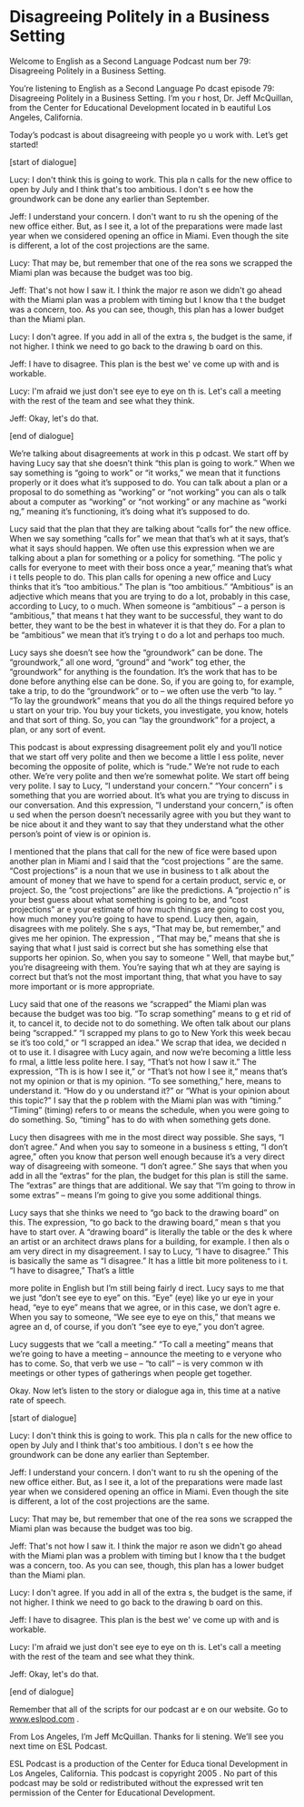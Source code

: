 # Disagreeing Politely in a Business Setting

Welcome to English as a Second Language Podcast num ber 79: Disagreeing Politely in a Business Setting.

You’re listening to English as a Second Language Po dcast episode 79: Disagreeing Politely in a Business Setting. I’m you r host, Dr. Jeff McQuillan, from the Center for Educational Development located in b eautiful Los Angeles, California.

Today’s podcast is about disagreeing with people yo u work with. Let’s get started!

[start of dialogue]

Lucy: I don't think this is going to work. This pla n calls for the new office to open by July and I think that's too ambitious. I don't s ee how the groundwork can be done any earlier than September.

Jeff: I understand your concern. I don't want to ru sh the opening of the new office either. But, as I see it, a lot of the preparations  were made last year when we considered opening an office in Miami. Even though the site is different, a lot of the cost projections are the same.

Lucy: That may be, but remember that one of the rea sons we scrapped the Miami plan was because the budget was too big.

Jeff: That's not how I saw it. I think the major re ason we didn't go ahead with the Miami plan was a problem with timing but I know tha t the budget was a concern, too. As you can see, though, this plan has a lower budget than the Miami plan.

Lucy: I don't agree. If you add in all of the extra s, the budget is the same, if not higher. I think we need to go back to the drawing b oard on this.

Jeff: I have to disagree. This plan is the best we' ve come up with and is workable.

Lucy: I'm afraid we just don't see eye to eye on th is. Let's call a meeting with the rest of the team and see what they think.

Jeff: Okay, let's do that.

[end of dialogue]

We’re talking about disagreements at work in this p odcast. We start off by having Lucy say that she doesn’t think “this plan is going  to work.” When we say something is “going to work” or “it works,” we mean  that it functions properly or it does what it’s supposed to do. You can talk about a  plan or a proposal to do something as “working” or “not working” you can als o talk about a computer as “working” or “not working” or any machine as “worki ng,” meaning it’s functioning, it’s doing what it’s supposed to do.

Lucy said that the plan that they are talking about  “calls for” the new office. When we say something “calls for” we mean that that’s wh at it says, that’s what it says should happen. We often use this expression when we  are talking about a plan for something or a policy for something. “The polic y calls for everyone to meet with their boss once a year,” meaning that’s what i t tells people to do. This plan calls for opening a new office and Lucy thinks that  it’s “too ambitious.” The plan is “too ambitious.” “Ambitious” is an adjective which means that you are trying to do a lot, probably in this case, according to Lucy, to o much. When someone is “ambitious” – a person is “ambitious,” that means t hat they want to be successful, they want to do better, they want to be the best in  whatever it is that they do. For a plan to be “ambitious” we mean that it’s trying t o do a lot and perhaps too much.

Lucy says she doesn’t see how the “groundwork” can be done. The “groundwork,” all one word, “ground” and “work” tog ether, the “groundwork” for anything is the foundation. It’s the work that has to be done before anything else can be done. So, if you are going to, for example, take a trip, to do the “groundwork” or to – we often use the verb “to lay. ” “To lay the groundwork” means that you do all the things required before yo u start on your trip. You buy your tickets, you investigate, you know, hotels and  that sort of thing. So, you can “lay the groundwork” for a project, a plan, or any sort of event.

This podcast is about expressing disagreement polit ely and you’ll notice that we start off very polite and then we become a little l ess polite, never becoming the opposite of polite, which is “rude.” We’re not rude  to each other.  We’re very polite and then we’re somewhat polite. We start off  being very polite. I say to Lucy, “I understand your concern.” “Your concern” i s something that you are worried about. It’s what you are trying to discuss in our conversation. And this expression, “I understand your concern,” is often u sed when the person doesn’t necessarily agree with you but they want to be nice  about it and they want to say that they understand what the other person’s point of view is or opinion is.

I mentioned that the plans that call for the new of fice were based upon another plan in Miami and I said that the “cost projections ” are the same. “Cost projections” is a noun that we use in business to t alk about the amount of money that we have to spend for a certain product, servic e, or project. So, the “cost projections” are like the predictions. A “projectio n” is your best guess about what something is going to be, and “cost projections” ar e your estimate of how much things are going to cost you, how much money you’re  going to have to spend. Lucy then, again, disagrees with me politely. She s ays, “That may be, but remember,” and gives me her opinion. The expression , “That may be,” means that she is saying that what I just said is correct  but she has something else that supports her opinion. So, when you say to someone “ Well, that maybe but,” you’re disagreeing with them. You’re saying that wh at they are saying is correct but that’s not the most important thing, that what you have to say more important or is more appropriate.

Lucy said that one of the reasons we “scrapped” the  Miami plan was because the budget was too big. “To scrap something” means to g et rid of it, to cancel it, to decide not to do something. We often talk about our  plans being “scrapped.” “I scrapped my plans to go to New York this week becau se it’s too cold,” or “I scrapped an idea.” We scrap that idea, we decided n ot to use it. I disagree with Lucy again, and now we’re becoming a little less fo rmal, a little less polite here. I say, “That’s not how I saw it.” The expression, “Th is is how I see it,” or “That’s not how I see it,” means that’s not my opinion or that is my opinion. “To see something,” here, means to understand it. “How do y ou understand it?” or “What is your opinion about this topic?” I say that the p roblem with the Miami plan was with “timing.” “Timing” (timing) refers to or means  the schedule, when you were going to do something. So, “timing” has to do with when something gets done.

Lucy then disagrees with me in the most direct way possible. She says, “I don’t agree.” And when you say to someone in a business s etting, “I don’t agree,” often you know that person well enough because it’s  a very direct way of disagreeing with someone. “I don’t agree.” She says  that when you add in all the “extras” for the plan, the budget for this plan is still the same. The “extras” are things that are additional. We say that “I’m going to throw in some extras” – means I’m going to give you some additional things.

Lucy says that she thinks we need to “go back to the drawing board” on this. The expression, “to go back to the drawing board,” mean s that you have to start over. A “drawing board” is literally the table or the des k where an artist or an architect draws plans for a building, for example. I then als o am very direct in my disagreement. I say to Lucy, “I have to disagree.” This is basically the same as “I disagree.” It has a little bit more politeness to i t. “I have to disagree,” That’s a little

more polite in English but I’m still being fairly d irect. Lucy says to me that we just “don’t see eye to eye” on this. “Eye” (eye) like yo ur eye in your head, “eye to eye” means that we agree, or in this case, we don’t agre e. When you say to someone, “We see eye to eye on this,” that means we agree an d, of course, if you don’t “see eye to eye,” you don’t agree.

Lucy suggests that we “call a meeting.” “To call a meeting” means that we’re going to have a meeting – announce the meeting to e veryone who has to come. So, that verb we use – “to call” – is very common w ith meetings or other types of gatherings when people get together.

Okay. Now let’s listen to the story or dialogue aga in, this time at a native rate of speech.

[start of dialogue]

Lucy: I don't think this is going to work. This pla n calls for the new office to open by July and I think that's too ambitious. I don't s ee how the groundwork can be done any earlier than September.

Jeff: I understand your concern. I don't want to ru sh the opening of the new office either. But, as I see it, a lot of the preparations  were made last year when we considered opening an office in Miami. Even though the site is different, a lot of the cost projections are the same.

Lucy: That may be, but remember that one of the rea sons we scrapped the Miami plan was because the budget was too big.

Jeff: That's not how I saw it. I think the major re ason we didn't go ahead with the Miami plan was a problem with timing but I know tha t the budget was a concern, too. As you can see, though, this plan has a lower budget than the Miami plan.

Lucy: I don't agree. If you add in all of the extra s, the budget is the same, if not higher. I think we need to go back to the drawing b oard on this.

Jeff: I have to disagree. This plan is the best we' ve come up with and is workable.

Lucy: I'm afraid we just don't see eye to eye on th is. Let's call a meeting with the rest of the team and see what they think.

Jeff: Okay, let's do that.

[end of dialogue]

Remember that all of the scripts for our podcast ar e on our website. Go to www.eslpod.com .

From Los Angeles, I’m Jeff McQuillan. Thanks for li stening. We’ll see you next time on ESL Podcast.

ESL Podcast is a production of the Center for Educa tional Development in Los Angeles, California. This podcast is copyright 2005 . No part of this podcast may be sold or redistributed without the expressed writ ten permission of the Center for Educational Development.


